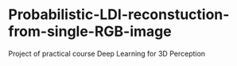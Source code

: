 # Probabilistic-LDI-reconstuction-from-single-RGB-image
Project of practical course Deep Learning for 3D Perception
